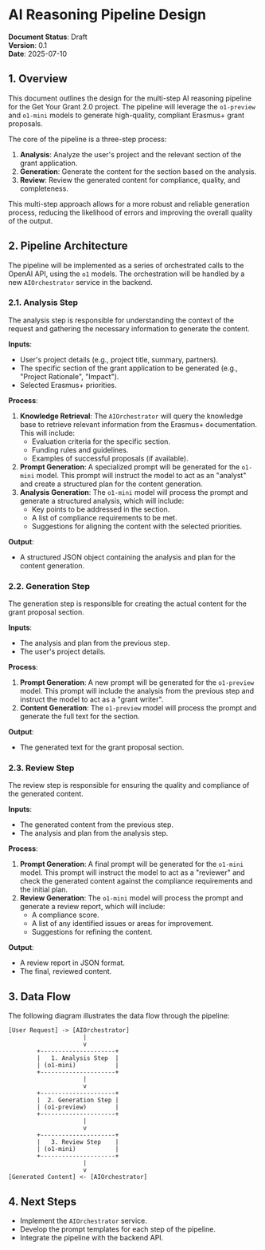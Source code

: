 # AI Reasoning Pipeline Design

**Document Status**: Draft  
**Version**: 0.1  
**Date**: 2025-07-10

## 1. Overview

This document outlines the design for the multi-step AI reasoning pipeline for the Get Your Grant 2.0 project. The pipeline will leverage the `o1-preview` and `o1-mini` models to generate high-quality, compliant Erasmus+ grant proposals.

The core of the pipeline is a three-step process:
1.  **Analysis**: Analyze the user's project and the relevant section of the grant application.
2.  **Generation**: Generate the content for the section based on the analysis.
3.  **Review**: Review the generated content for compliance, quality, and completeness.

This multi-step approach allows for a more robust and reliable generation process, reducing the likelihood of errors and improving the overall quality of the output.

## 2. Pipeline Architecture

The pipeline will be implemented as a series of orchestrated calls to the OpenAI API, using the `o1` models. The orchestration will be handled by a new `AIOrchestrator` service in the backend.

### 2.1. Analysis Step

The analysis step is responsible for understanding the context of the request and gathering the necessary information to generate the content.

**Inputs**:
*   User's project details (e.g., project title, summary, partners).
*   The specific section of the grant application to be generated (e.g., "Project Rationale", "Impact").
*   Selected Erasmus+ priorities.

**Process**:
1.  **Knowledge Retrieval**: The `AIOrchestrator` will query the knowledge base to retrieve relevant information from the Erasmus+ documentation. This will include:
    *   Evaluation criteria for the specific section.
    *   Funding rules and guidelines.
    *   Examples of successful proposals (if available).
2.  **Prompt Generation**: A specialized prompt will be generated for the `o1-mini` model. This prompt will instruct the model to act as an "analyst" and create a structured plan for the content generation.
3.  **Analysis Generation**: The `o1-mini` model will process the prompt and generate a structured analysis, which will include:
    *   Key points to be addressed in the section.
    *   A list of compliance requirements to be met.
    *   Suggestions for aligning the content with the selected priorities.

**Output**:
*   A structured JSON object containing the analysis and plan for the content generation.

### 2.2. Generation Step

The generation step is responsible for creating the actual content for the grant proposal section.

**Inputs**:
*   The analysis and plan from the previous step.
*   The user's project details.

**Process**:
1.  **Prompt Generation**: A new prompt will be generated for the `o1-preview` model. This prompt will include the analysis from the previous step and instruct the model to act as a "grant writer".
2.  **Content Generation**: The `o1-preview` model will process the prompt and generate the full text for the section.

**Output**:
*   The generated text for the grant proposal section.

### 2.3. Review Step

The review step is responsible for ensuring the quality and compliance of the generated content.

**Inputs**:
*   The generated content from the previous step.
*   The analysis and plan from the analysis step.

**Process**:
1.  **Prompt Generation**: A final prompt will be generated for the `o1-mini` model. This prompt will instruct the model to act as a "reviewer" and check the generated content against the compliance requirements and the initial plan.
2.  **Review Generation**: The `o1-mini` model will process the prompt and generate a review report, which will include:
    *   A compliance score.
    *   A list of any identified issues or areas for improvement.
    *   Suggestions for refining the content.

**Output**:
*   A review report in JSON format.
*   The final, reviewed content.

## 3. Data Flow

The following diagram illustrates the data flow through the pipeline:

```
[User Request] -> [AIOrchestrator]
                     |
                     v
        +---------------------+
        |   1. Analysis Step  |
        | (o1-mini)           |
        +---------------------+
                     |
                     v
        +---------------------+
        |  2. Generation Step |
        | (o1-preview)        |
        +---------------------+
                     |
                     v
        +---------------------+
        |   3. Review Step    |
        | (o1-mini)           |
        +---------------------+
                     |
                     v
[Generated Content] <- [AIOrchestrator]
```

## 4. Next Steps

*   Implement the `AIOrchestrator` service.
*   Develop the prompt templates for each step of the pipeline.
*   Integrate the pipeline with the backend API.
